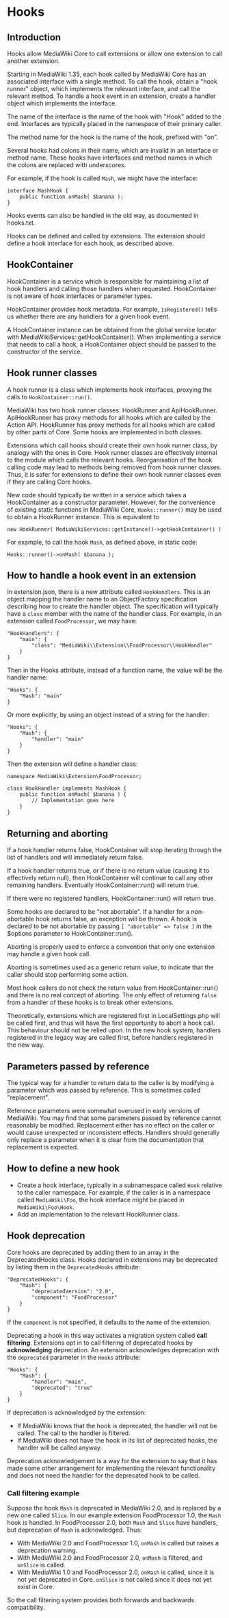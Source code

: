 Hooks
=====

## Introduction

Hooks allow MediaWiki Core to call extensions or allow one extension to call
another extension.

Starting in MediaWiki 1.35, each hook called by MediaWiki Core has an
associated interface with a single method. To call the hook, obtain a "hook
runner" object, which implements the relevant interface, and call the relevant
method. To handle a hook event in an extension, create a handler object which
implements the interface.

The name of the interface is the name of the hook with "Hook" added to the end.
Interfaces are typically placed in the namespace of their primary caller.

The method name for the hook is the name of the hook, prefixed with "on".

Several hooks had colons in their name, which are invalid in an interface or
method name. These hooks have interfaces and method names in which the colons
are replaced with underscores.

For example, if the hook is called `Mash`, we might have the interface:

    interface MashHook {
        public function onMash( $banana );
    }

Hooks events can also be handled in the old way, as documented in hooks.txt.

Hooks can be defined and called by extensions. The extension should define a
hook interface for each hook, as described above.

## HookContainer

HookContainer is a service which is responsible for maintaining a list of hook
handlers and calling those handlers when requested. HookContainer is not aware
of hook interfaces or parameter types.

HookContainer provides hook metadata. For example, `isRegistered()` tells us
whether there are any handlers for a given hook event.

A HookContainer instance can be obtained from the global service locator with
MediaWikiServices::getHookContainer(). When implementing a service that needs
to call a hook, a HookContainer object should be passed to the constructor of
the service.

## Hook runner classes

A hook runner is a class which implements hook interfaces, proxying the calls
to `HookContainer::run()`.

MediaWiki has two hook runner classes: HookRunner and ApiHookRunner.
ApiHookRunner has proxy methods for all hooks which are called by the Action
API. HookRunner has proxy methods for all hooks which are called by other parts
of Core. Some hooks are implemented in both classes.

Extensions which call hooks should create their own hook runner class, by
analogy with the ones in Core. Hook runner classes are effectively internal
to the module which calls the relevant hooks. Reorganisation of the hook
calling code may lead to methods being removed from hook runner classes. Thus,
it is safer for extensions to define their own hook runner classes even if
they are calling Core hooks.

New code should typically be written in a service which takes a HookContainer
as a constructor parameter. However, for the convenience of existing static
functions in MediaWiki Core, `Hooks::runner()` may be used to obtain a
HookRunner instance. This is equivalent to

    new HookRunner( MediaWikiServices::getInstance()->getHookContainer() )

For example, to call the hook `Mash`, as defined above, in static code:

    Hooks::runner()->onMash( $banana );

## How to handle a hook event in an extension

In extension.json, there is a new attribute called `HookHandlers`. This is
an object mapping the handler name to an ObjectFactory specification describing
how to create the handler object. The specification will typically have a
`class` member with the name of the handler class. For example, in an extension
called `FoodProcessor`, we may have:

    "HookHandlers": {
        "main": {
            "class": "MediaWiki\\Extension\\FoodProcessor\\HookHandler"
        }
    }

Then in the Hooks attribute, instead of a function name, the value will be the
handler name:

    "Hooks": {
        "Mash": "main"
    }

Or more explicitly, by using an object instead of a string for the handler:

    "Hooks": {
        "Mash": {
            "handler": "main"
        }
    }

Then the extension will define a handler class:

    namespace MediaWiki\Extension\FoodProcessor;

    class HookHandler implements MashHook {
        public function onMash( $banana ) {
            // Implementation goes here
        }
    }

## Returning and aborting

If a hook handler returns false, HookContainer will stop iterating through the
list of handlers and will immediately return false.

If a hook handler returns true, or if there is no return value (causing it to
effectively return null), then HookContainer will continue to call any other
remaining handlers. Eventually HookContainer::run() will return true.

If there were no registered handlers, HookContainer::run() will return true.

Some hooks are declared to be "not abortable". If a handler for a non-abortable
hook returns false, an exception will be thrown. A hook is declared to be not
abortable by passing `[ "abortable" => false ]` in the $options parameter to
HookContainer::run().

Aborting is properly used to enforce a convention that only one extension
may handle a given hook call.

Aborting is sometimes used as a generic return value, to indicate that the
caller should stop performing some action.

Most hook callers do not check the return value from HookContainer::run() and
there is no real concept of aborting. The only effect of returning `false` from
a handler of these hooks is to break other extensions.

Theoretically, extensions which are registered first in LocalSettings.php will
be called first, and thus will have the first opportunity to abort a hook call.
This behaviour should not be relied upon. In the new hook system, handlers
registered in the legacy way are called first, before handlers registered in
the new way.

## Parameters passed by reference

The typical way for a handler to return data to the caller is by modifying a
parameter which was passed by reference. This is sometimes called "replacement".

Reference parameters were somewhat overused in early versions of MediaWiki. You
may find that some parameters passed by reference cannot reasonably be modified.
Replacement either has no effect on the caller or would cause unexpected or
inconsistent effects. Handlers should generally only replace a parameter when it
is clear from the documentation that replacement is expected.

## How to define a new hook

* Create a hook interface, typically in a subnamespace called `Hook` relative
  to the caller namespace. For example, if the caller is in a namespace called
  `MediaWiki\Foo`, the hook interface might be placed in `MediaWiki\Foo\Hook`.
* Add an implementation to the relevant HookRunner class.

## Hook deprecation

Core hooks are deprecated by adding them to an array in the DeprecatedHooks
class. Hooks declared in extensions may be deprecated by listing them in the
`DeprecatedHooks` attribute:

    "DeprecatedHooks": {
        "Mash": {
            "deprecatedVersion": "2.0",
            "component": "FoodProcessor"
        }
    }

If the `component` is not specified, it defaults to the name of the extension.

Deprecating a hook in this way activates a migration system called
**call filtering**. Extensions opt in to call filtering of deprecated hooks by
**acknowledging** deprecation. An extension acknowledges deprecation with the
`deprecated` parameter in the `Hooks` attribute:

    "Hooks": {
        "Mash": {
            "handler": "main",
            "deprecated": "true"
        }
    }

If deprecation is acknowledged by the extension:

* If MediaWiki knows that the hook is deprecated, the handler will not be
  called. The call to the handler is filtered.
* If MediaWiki does not have the hook in its list of deprecated hooks, the
  handler will be called anyway.

Deprecation acknowledgement is a way for the extension to say that it has made
some other arrangement for implementing the relevant functionality and does
not need the handler for the deprecated hook to be called.

### Call filtering example

Suppose the hook `Mash` is deprecated in MediaWiki 2.0, and is replaced by a
new one called `Slice`. In our example extension FoodProcessor 1.0, the
`Mash` hook is handled. In FoodProcessor 2.0, both `Mash` and `Slice` have
handlers, but deprecation of `Mash` is acknowledged. Thus:

* With MediaWiki 2.0 and FoodProcessor 1.0, `onMash` is called but raises a
  deprecation warning.
* With MediaWiki 2.0 and FoodProcessor 2.0, `onMash` is filtered, and `onSlice`
  is called.
* With MediaWiki 1.0 and FoodProcessor 2.0, `onMash` is called, since it is not
  yet deprecated in Core. `onSlice` is not called since it does not yet exist
  in Core.

So the call filtering system provides both forwards and backwards compatibility.
